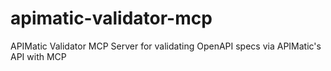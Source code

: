 # apimatic-validator-mcp
APIMatic Validator MCP Server for validating OpenAPI specs via APIMatic's API with MCP
